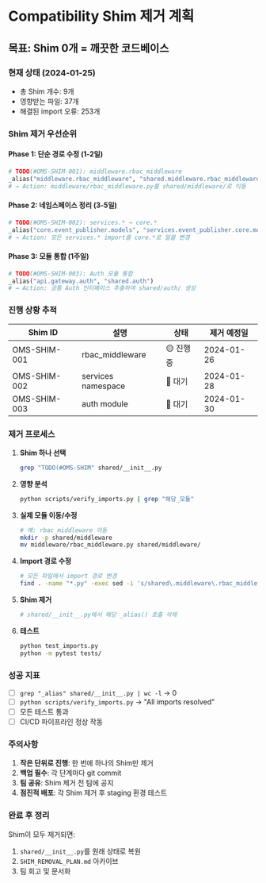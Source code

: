 # Compatibility Shim 제거 계획

## 목표: Shim 0개 = 깨끗한 코드베이스

### 현재 상태 (2024-01-25)
- 총 Shim 개수: 9개
- 영향받는 파일: 37개
- 해결된 import 오류: 253개

### Shim 제거 우선순위

#### Phase 1: 단순 경로 수정 (1-2일)
```python
# TODO(#OMS-SHIM-001): middleware.rbac_middleware
_alias("middleware.rbac_middleware", "shared.middleware.rbac_middleware")
# → Action: middleware/rbac_middleware.py를 shared/middleware/로 이동
```

#### Phase 2: 네임스페이스 정리 (3-5일)
```python
# TODO(#OMS-SHIM-002): services.* → core.*
_alias("core.event_publisher.models", "services.event_publisher.core.models")
# → Action: 모든 services.* import를 core.*로 일괄 변경
```

#### Phase 3: 모듈 통합 (1주일)
```python
# TODO(#OMS-SHIM-003): Auth 모듈 통합
_alias("api.gateway.auth", "shared.auth")
# → Action: 공통 Auth 인터페이스 추출하여 shared/auth/ 생성
```

### 진행 상황 추적

| Shim ID | 설명 | 상태 | 제거 예정일 |
|---------|------|------|------------|
| OMS-SHIM-001 | rbac_middleware | 🟡 진행중 | 2024-01-26 |
| OMS-SHIM-002 | services namespace | 🔴 대기 | 2024-01-28 |
| OMS-SHIM-003 | auth module | 🔴 대기 | 2024-01-30 |

### 제거 프로세스

1. **Shim 하나 선택**
   ```bash
   grep "TODO(#OMS-SHIM" shared/__init__.py
   ```

2. **영향 분석**
   ```bash
   python scripts/verify_imports.py | grep "해당_모듈"
   ```

3. **실제 모듈 이동/수정**
   ```bash
   # 예: rbac_middleware 이동
   mkdir -p shared/middleware
   mv middleware/rbac_middleware.py shared/middleware/
   ```

4. **Import 경로 수정**
   ```bash
   # 모든 파일에서 import 경로 변경
   find . -name "*.py" -exec sed -i 's/shared\.middleware\.rbac_middleware/middleware.rbac_middleware/g' {} \;
   ```

5. **Shim 제거**
   ```python
   # shared/__init__.py에서 해당 _alias() 호출 삭제
   ```

6. **테스트**
   ```bash
   python test_imports.py
   python -m pytest tests/
   ```

### 성공 지표

- [ ] `grep "_alias" shared/__init__.py | wc -l` → 0
- [ ] `python scripts/verify_imports.py` → "All imports resolved"
- [ ] 모든 테스트 통과
- [ ] CI/CD 파이프라인 정상 작동

### 주의사항

1. **작은 단위로 진행**: 한 번에 하나의 Shim만 제거
2. **백업 필수**: 각 단계마다 git commit
3. **팀 공유**: Shim 제거 전 팀에 공지
4. **점진적 배포**: 각 Shim 제거 후 staging 환경 테스트

### 완료 후 정리

Shim이 모두 제거되면:
1. `shared/__init__.py`를 원래 상태로 복원
2. `SHIM_REMOVAL_PLAN.md` 아카이브
3. 팀 회고 및 문서화